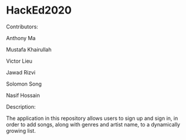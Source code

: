 # HackEd2020

Contributors: 

Anthony Ma 

Mustafa Khairullah

Victor Lieu

Jawad Rizvi

Solomon Song

Nasif Hossain

Description:

The application in this repository allows users to sign up and sign in, in order to add songs, along with genres and artist name, to a dynamically growing list.
